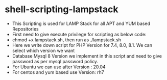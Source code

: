 # shell-scripting-lampstack
- This Scripting is used for LAMP Stack for all APT and YUM based Repositories
- First need to give execute privilege for scripting as below code:
- chmod +x lampstack.sh, then run as ./lampstack.sh
- Here we write down script for PHP Version for 7.4, 8.0, 8.1. We can select which version we want
- Database Mysql 8 Version we implement in this script and need to give password as per mysql password policy.
- For Ubuntu we can use after Version : 20.04
- For centos and yum based use Version: rh7
